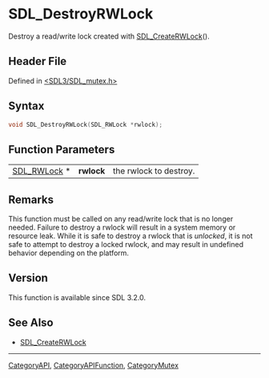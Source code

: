# SDL_DestroyRWLock

Destroy a read/write lock created with [SDL_CreateRWLock](SDL_CreateRWLock)().

## Header File

Defined in [<SDL3/SDL_mutex.h>](https://github.com/libsdl-org/SDL/blob/main/include/SDL3/SDL_mutex.h)

## Syntax

```c
void SDL_DestroyRWLock(SDL_RWLock *rwlock);
```

## Function Parameters

|                            |            |                        |
| -------------------------- | ---------- | ---------------------- |
| [SDL_RWLock](SDL_RWLock) * | **rwlock** | the rwlock to destroy. |

## Remarks

This function must be called on any read/write lock that is no longer
needed. Failure to destroy a rwlock will result in a system memory or
resource leak. While it is safe to destroy a rwlock that is _unlocked_, it
is not safe to attempt to destroy a locked rwlock, and may result in
undefined behavior depending on the platform.

## Version

This function is available since SDL 3.2.0.

## See Also

- [SDL_CreateRWLock](SDL_CreateRWLock)






----
[CategoryAPI](CategoryAPI), [CategoryAPIFunction](CategoryAPIFunction), [CategoryMutex](CategoryMutex)

